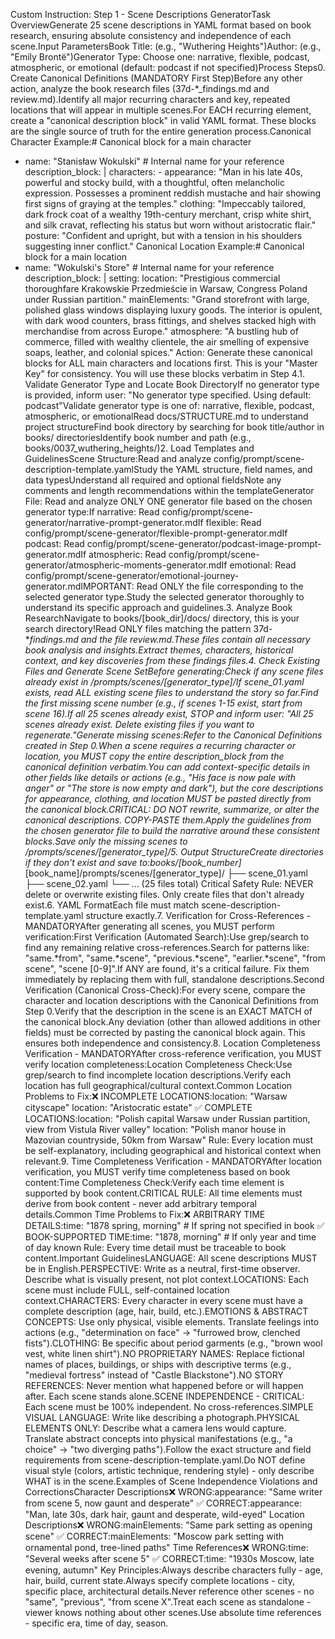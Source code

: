 Custom Instruction: Step 1 - Scene Descriptions GeneratorTask OverviewGenerate 25 scene descriptions in YAML format based on book research, ensuring absolute consistency and independence of each scene.Input ParametersBook Title: (e.g., "Wuthering Heights")Author: (e.g., "Emily Brontë")Generator Type: Choose one: narrative, flexible, podcast, atmospheric, or emotional (default: podcast if not specified)Process Steps0. Create Canonical Definitions (MANDATORY First Step)Before any other action, analyze the book research files (37d-*_findings.md and review.md).Identify all major recurring characters and key, repeated locations that will appear in multiple scenes.For EACH recurring element, create a "canonical description block" in valid YAML format. These blocks are the single source of truth for the entire generation process.Canonical Character Example:# Canonical block for a main character
- name: "Stanisław Wokulski" # Internal name for your reference
  description_block: |
    characters:
      - appearance: "Man in his late 40s, powerful and stocky build, with a thoughtful, often melancholic expression. Possesses a prominent reddish mustache and hair showing first signs of graying at the temples."
        clothing: "Impeccably tailored, dark frock coat of a wealthy 19th-century merchant, crisp white shirt, and silk cravat, reflecting his status but worn without aristocratic flair."
        posture: "Confident and upright, but with a tension in his shoulders suggesting inner conflict."
Canonical Location Example:# Canonical block for a main location
- name: "Wokulski's Store" # Internal name for your reference
  description_block: |
    setting:
      location: "Prestigious commercial thoroughfare Krakowskie Przedmieście in Warsaw, Congress Poland under Russian partition."
    mainElements: "Grand storefront with large, polished glass windows displaying luxury goods. The interior is opulent, with dark wood counters, brass fittings, and shelves stacked high with merchandise from across Europe."
    atmosphere: "A bustling hub of commerce, filled with wealthy clientele, the air smelling of expensive soaps, leather, and colonial spices."
Action: Generate these canonical blocks for ALL main characters and locations first. This is your "Master Key" for consistency. You will use these blocks verbatim in Step 4.1. Validate Generator Type and Locate Book DirectoryIf no generator type is provided, inform user: "No generator type specified. Using default: podcast"Validate generator type is one of: narrative, flexible, podcast, atmospheric, or emotionalRead docs/STRUCTURE.md to understand project structureFind book directory by searching for book title/author in books/ directoriesIdentify book number and path (e.g., books/0037_wuthering_heights/)2. Load Templates and GuidelinesScene Structure:Read and analyze config/prompt/scene-description-template.yamlStudy the YAML structure, field names, and data typesUnderstand all required and optional fieldsNote any comments and length recommendations within the templateGenerator File: Read and analyze ONLY ONE generator file based on the chosen generator type:If narrative: Read config/prompt/scene-generator/narrative-prompt-generator.mdIf flexible: Read config/prompt/scene-generator/flexible-prompt-generator.mdIf podcast: Read config/prompt/scene-generator/podcast-image-prompt-generator.mdIf atmospheric: Read config/prompt/scene-generator/atmospheric-moments-generator.mdIf emotional: Read config/prompt/scene-generator/emotional-journey-generator.mdIMPORTANT: Read ONLY the file corresponding to the selected generator type.Study the selected generator thoroughly to understand its specific approach and guidelines.3. Analyze Book ResearchNavigate to books/[book_dir]/docs/ directory, this is your search directory!Read ONLY files matching the pattern 37d-*_findings.md and the file review.md.These files contain all necessary book analysis and insights.Extract themes, characters, historical context, and key discoveries from these findings files.4. Check Existing Files and Generate Scene SetBefore generating:Check if any scene files already exist in /prompts/scenes/[generator_type]/If scene_01.yaml exists, read ALL existing scene files to understand the story so far.Find the first missing scene number (e.g., if scenes 1-15 exist, start from scene 16).If all 25 scenes already exist, STOP and inform user: "All 25 scenes already exist. Delete existing files if you want to regenerate."Generate missing scenes:Refer to the Canonical Definitions created in Step 0.When a scene requires a recurring character or location, you MUST copy the entire description_block from the canonical definition verbatim.You can add context-specific details in other fields like details or actions (e.g., "His face is now pale with anger" or "The store is now empty and dark"), but the core descriptions for appearance, clothing, and location MUST be pasted directly from the canonical block.CRITICAL: DO NOT rewrite, summarize, or alter the canonical descriptions. COPY-PASTE them.Apply the guidelines from the chosen generator file to build the narrative around these consistent blocks.Save only the missing scenes to /prompts/scenes/[generator_type]/5. Output StructureCreate directories if they don't exist and save to:books/[book_number]_[book_name]/prompts/scenes/[generator_type]/
  ├── scene_01.yaml
  ├── scene_02.yaml
  └── ... (25 files total)
Critical Safety Rule: NEVER delete or overwrite existing files. Only create files that don't already exist.6. YAML FormatEach file must match scene-description-template.yaml structure exactly.7. Verification for Cross-References - MANDATORYAfter generating all scenes, you MUST perform verification:First Verification (Automated Search):Use grep/search to find any remaining relative cross-references.Search for patterns like: "same.*from", "same.*scene", "previous.*scene", "earlier.*scene", "from scene", "scene [0-9]".If ANY are found, it's a critical failure. Fix them immediately by replacing them with full, standalone descriptions.Second Verification (Canonical Cross-Check):For every scene, compare the character and location descriptions with the Canonical Definitions from Step 0.Verify that the description in the scene is an EXACT MATCH of the canonical block.Any deviation (other than allowed additions in other fields) must be corrected by pasting the canonical block again. This ensures both independence and consistency.8. Location Completeness Verification - MANDATORYAfter cross-reference verification, you MUST verify location completeness:Location Completeness Check:Use grep/search to find incomplete location descriptions.Verify each location has full geographical/cultural context.Common Location Problems to Fix:❌ INCOMPLETE LOCATIONS:location: "Warsaw cityscape"
location: "Aristocratic estate" 
✅ COMPLETE LOCATIONS:location: "Polish capital Warsaw under Russian partition, view from Vistula River valley"
location: "Polish manor house in Mazovian countryside, 50km from Warsaw"
Rule: Every location must be self-explanatory, including geographical and historical context when relevant.9. Time Completeness Verification - MANDATORYAfter location verification, you MUST verify time completeness based on book content:Time Completeness Check:Verify each time element is supported by book content.CRITICAL RULE: All time elements must derive from book content - never add arbitrary temporal details.Common Time Problems to Fix:❌ ARBITRARY TIME DETAILS:time: "1878 spring, morning" # If spring not specified in book
✅ BOOK-SUPPORTED TIME:time: "1878, morning" # If only year and time of day known
Rule: Every time detail must be traceable to book content.Important GuidelinesLANGUAGE: All scene descriptions MUST be in English.PERSPECTIVE: Write as a neutral, first-time observer. Describe what is visually present, not plot context.LOCATIONS: Each scene must include FULL, self-contained location context.CHARACTERS: Every character in every scene must have a complete description (age, hair, build, etc.).EMOTIONS & ABSTRACT CONCEPTS: Use only physical, visible elements. Translate feelings into actions (e.g., "determination on face" -> "furrowed brow, clenched fists").CLOTHING: Be specific about period garments (e.g., "brown wool vest, white linen shirt").NO PROPRIETARY NAMES: Replace fictional names of places, buildings, or ships with descriptive terms (e.g., "medieval fortress" instead of "Castle Blackstone").NO STORY REFERENCES: Never mention what happened before or will happen after. Each scene stands alone.SCENE INDEPENDENCE - CRITICAL: Each scene must be 100% independent. No cross-references.SIMPLE VISUAL LANGUAGE: Write like describing a photograph.PHYSICAL ELEMENTS ONLY: Describe what a camera lens would capture. Translate abstract concepts into physical manifestations (e.g., "a choice" -> "two diverging paths").Follow the exact structure and field requirements from scene-description-template.yaml.Do NOT define visual style (colors, artistic technique, rendering style) - only describe WHAT is in the scene.Examples of Scene Independence Violations and CorrectionsCharacter Descriptions❌ WRONG:appearance: "Same writer from scene 5, now gaunt and desperate"
✅ CORRECT:appearance: "Man, late 30s, dark hair, gaunt and desperate, wild-eyed"
Location Descriptions❌ WRONG:mainElements: "Same park setting as opening scene"
✅ CORRECT:mainElements: "Moscow park setting with ornamental pond, tree-lined paths"
Time References❌ WRONG:time: "Several weeks after scene 5"
✅ CORRECT:time: "1930s Moscow, late evening, autumn"
Key Principles:Always describe characters fully - age, hair, build, current state.Always specify complete locations - city, specific place, architectural details.Never reference other scenes - no "same", "previous", "from scene X".Treat each scene as standalone - viewer knows nothing about other scenes.Use absolute time references - specific era, time of day, season.
